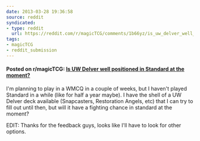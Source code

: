 ```yaml
---
date: 2013-03-28 19:36:58
source: reddit
syndicated:
- type: reddit
  url: https://reddit.com/r/magicTCG/comments/1b66yz/is_uw_delver_well_positioned_in_standard_at_the/
tags:
- magicTCG
- reddit_submission
---
```


#### Posted on r/magicTCG: [Is UW Delver well positioned in Standard at the moment?](https://reddit.com/r/magicTCG/comments/1b66yz/is_uw_delver_well_positioned_in_standard_at_the/)

I'm planning to play in a WMCQ in a couple of weeks, but I haven't played Standard in a while (like for half a year maybe). I have the shell of a UW Delver deck available (Snapcasters, Restoration Angels, etc) that I can try to fill out until then, but will it have a fighting chance in standard at the moment? 

EDIT: Thanks for the feedback guys, looks like I'll have to look for other options.